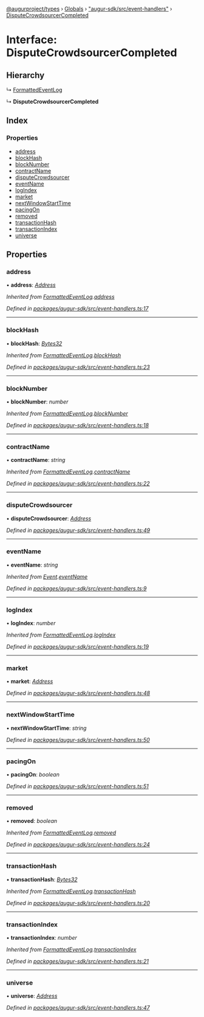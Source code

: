 [@augurproject/types](../README.md) › [Globals](../globals.md) › ["augur-sdk/src/event-handlers"](../modules/_augur_sdk_src_event_handlers_.md) › [DisputeCrowdsourcerCompleted](_augur_sdk_src_event_handlers_.disputecrowdsourcercompleted.md)

# Interface: DisputeCrowdsourcerCompleted

## Hierarchy

  ↳ [FormattedEventLog](_augur_sdk_src_event_handlers_.formattedeventlog.md)

  ↳ **DisputeCrowdsourcerCompleted**

## Index

### Properties

* [address](_augur_sdk_src_event_handlers_.disputecrowdsourcercompleted.md#address)
* [blockHash](_augur_sdk_src_event_handlers_.disputecrowdsourcercompleted.md#blockhash)
* [blockNumber](_augur_sdk_src_event_handlers_.disputecrowdsourcercompleted.md#blocknumber)
* [contractName](_augur_sdk_src_event_handlers_.disputecrowdsourcercompleted.md#contractname)
* [disputeCrowdsourcer](_augur_sdk_src_event_handlers_.disputecrowdsourcercompleted.md#disputecrowdsourcer)
* [eventName](_augur_sdk_src_event_handlers_.disputecrowdsourcercompleted.md#eventname)
* [logIndex](_augur_sdk_src_event_handlers_.disputecrowdsourcercompleted.md#logindex)
* [market](_augur_sdk_src_event_handlers_.disputecrowdsourcercompleted.md#market)
* [nextWindowStartTime](_augur_sdk_src_event_handlers_.disputecrowdsourcercompleted.md#nextwindowstarttime)
* [pacingOn](_augur_sdk_src_event_handlers_.disputecrowdsourcercompleted.md#pacingon)
* [removed](_augur_sdk_src_event_handlers_.disputecrowdsourcercompleted.md#removed)
* [transactionHash](_augur_sdk_src_event_handlers_.disputecrowdsourcercompleted.md#transactionhash)
* [transactionIndex](_augur_sdk_src_event_handlers_.disputecrowdsourcercompleted.md#transactionindex)
* [universe](_augur_sdk_src_event_handlers_.disputecrowdsourcercompleted.md#universe)

## Properties

###  address

• **address**: *[Address](../modules/_augur_sdk_src_event_handlers_.md#address)*

*Inherited from [FormattedEventLog](_augur_sdk_src_event_handlers_.formattedeventlog.md).[address](_augur_sdk_src_event_handlers_.formattedeventlog.md#address)*

*Defined in [packages/augur-sdk/src/event-handlers.ts:17](https://github.com/AugurProject/augur/blob/69c4be52bf/packages/augur-sdk/src/event-handlers.ts#L17)*

___

###  blockHash

• **blockHash**: *[Bytes32](../modules/_augur_sdk_src_event_handlers_.md#bytes32)*

*Inherited from [FormattedEventLog](_augur_sdk_src_event_handlers_.formattedeventlog.md).[blockHash](_augur_sdk_src_event_handlers_.formattedeventlog.md#blockhash)*

*Defined in [packages/augur-sdk/src/event-handlers.ts:23](https://github.com/AugurProject/augur/blob/69c4be52bf/packages/augur-sdk/src/event-handlers.ts#L23)*

___

###  blockNumber

• **blockNumber**: *number*

*Inherited from [FormattedEventLog](_augur_sdk_src_event_handlers_.formattedeventlog.md).[blockNumber](_augur_sdk_src_event_handlers_.formattedeventlog.md#blocknumber)*

*Defined in [packages/augur-sdk/src/event-handlers.ts:18](https://github.com/AugurProject/augur/blob/69c4be52bf/packages/augur-sdk/src/event-handlers.ts#L18)*

___

###  contractName

• **contractName**: *string*

*Inherited from [FormattedEventLog](_augur_sdk_src_event_handlers_.formattedeventlog.md).[contractName](_augur_sdk_src_event_handlers_.formattedeventlog.md#contractname)*

*Defined in [packages/augur-sdk/src/event-handlers.ts:22](https://github.com/AugurProject/augur/blob/69c4be52bf/packages/augur-sdk/src/event-handlers.ts#L22)*

___

###  disputeCrowdsourcer

• **disputeCrowdsourcer**: *[Address](../modules/_augur_sdk_src_event_handlers_.md#address)*

*Defined in [packages/augur-sdk/src/event-handlers.ts:49](https://github.com/AugurProject/augur/blob/69c4be52bf/packages/augur-sdk/src/event-handlers.ts#L49)*

___

###  eventName

• **eventName**: *string*

*Inherited from [Event](_augur_sdk_src_event_handlers_.event.md).[eventName](_augur_sdk_src_event_handlers_.event.md#eventname)*

*Defined in [packages/augur-sdk/src/event-handlers.ts:9](https://github.com/AugurProject/augur/blob/69c4be52bf/packages/augur-sdk/src/event-handlers.ts#L9)*

___

###  logIndex

• **logIndex**: *number*

*Inherited from [FormattedEventLog](_augur_sdk_src_event_handlers_.formattedeventlog.md).[logIndex](_augur_sdk_src_event_handlers_.formattedeventlog.md#logindex)*

*Defined in [packages/augur-sdk/src/event-handlers.ts:19](https://github.com/AugurProject/augur/blob/69c4be52bf/packages/augur-sdk/src/event-handlers.ts#L19)*

___

###  market

• **market**: *[Address](../modules/_augur_sdk_src_event_handlers_.md#address)*

*Defined in [packages/augur-sdk/src/event-handlers.ts:48](https://github.com/AugurProject/augur/blob/69c4be52bf/packages/augur-sdk/src/event-handlers.ts#L48)*

___

###  nextWindowStartTime

• **nextWindowStartTime**: *string*

*Defined in [packages/augur-sdk/src/event-handlers.ts:50](https://github.com/AugurProject/augur/blob/69c4be52bf/packages/augur-sdk/src/event-handlers.ts#L50)*

___

###  pacingOn

• **pacingOn**: *boolean*

*Defined in [packages/augur-sdk/src/event-handlers.ts:51](https://github.com/AugurProject/augur/blob/69c4be52bf/packages/augur-sdk/src/event-handlers.ts#L51)*

___

###  removed

• **removed**: *boolean*

*Inherited from [FormattedEventLog](_augur_sdk_src_event_handlers_.formattedeventlog.md).[removed](_augur_sdk_src_event_handlers_.formattedeventlog.md#removed)*

*Defined in [packages/augur-sdk/src/event-handlers.ts:24](https://github.com/AugurProject/augur/blob/69c4be52bf/packages/augur-sdk/src/event-handlers.ts#L24)*

___

###  transactionHash

• **transactionHash**: *[Bytes32](../modules/_augur_sdk_src_event_handlers_.md#bytes32)*

*Inherited from [FormattedEventLog](_augur_sdk_src_event_handlers_.formattedeventlog.md).[transactionHash](_augur_sdk_src_event_handlers_.formattedeventlog.md#transactionhash)*

*Defined in [packages/augur-sdk/src/event-handlers.ts:20](https://github.com/AugurProject/augur/blob/69c4be52bf/packages/augur-sdk/src/event-handlers.ts#L20)*

___

###  transactionIndex

• **transactionIndex**: *number*

*Inherited from [FormattedEventLog](_augur_sdk_src_event_handlers_.formattedeventlog.md).[transactionIndex](_augur_sdk_src_event_handlers_.formattedeventlog.md#transactionindex)*

*Defined in [packages/augur-sdk/src/event-handlers.ts:21](https://github.com/AugurProject/augur/blob/69c4be52bf/packages/augur-sdk/src/event-handlers.ts#L21)*

___

###  universe

• **universe**: *[Address](../modules/_augur_sdk_src_event_handlers_.md#address)*

*Defined in [packages/augur-sdk/src/event-handlers.ts:47](https://github.com/AugurProject/augur/blob/69c4be52bf/packages/augur-sdk/src/event-handlers.ts#L47)*
